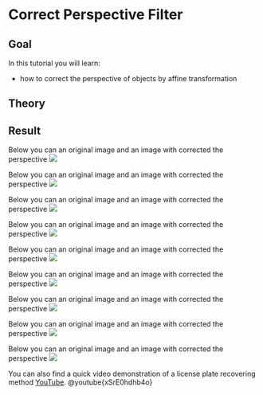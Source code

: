 Correct Perspective Filter
==========================

Goal
----

In this tutorial you will learn:

-   how to correct the perspective of objects by affine transformation

Theory
------


Result
------

Below you can an original image and an image with corrected the perspective
![](images/1.jpg)

Below you can an original image and an image with corrected the perspective
![](images/2.jpg)

Below you can an original image and an image with corrected the perspective
![](images/3.jpg)

Below you can an original image and an image with corrected the perspective
![](images/4.jpg)

Below you can an original image and an image with corrected the perspective
![](images/5.jpg)

Below you can an original image and an image with corrected the perspective
![](images/6.jpg)

Below you can an original image and an image with corrected the perspective
![](images/7.jpg)

Below you can an original image and an image with corrected the perspective
![](images/8.jpg)

Below you can an original image and an image with corrected the perspective
![](images/9.jpg)

You can also find a quick video demonstration of a license plate recovering method
[YouTube](https://youtu.be/xSrE0hdhb4o).
@youtube{xSrE0hdhb4o}